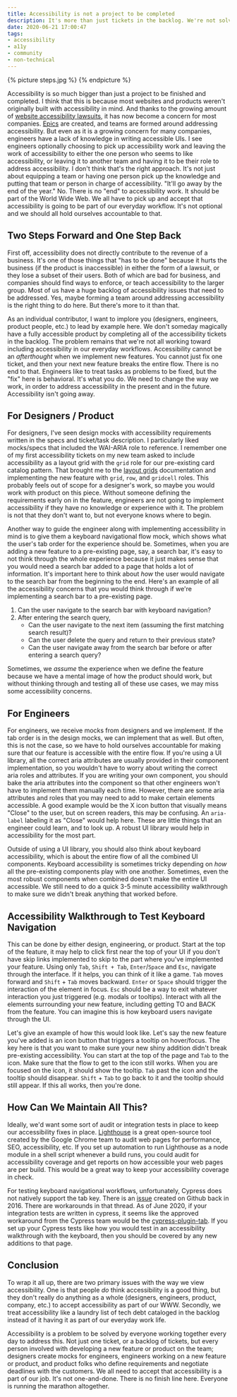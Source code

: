 ```yaml
---
title: Accessibility is not a project to be completed
description: It's more than just tickets in the backlog. We're not solving for accessibility if we treat it like a project. We're mitigating our responsibilities as engineers.
date: 2020-06-21 17:00:47
tags:
- accessibility
- a11y
- community
- non-technical
---
```


{% picture steps.jpg %}
{% endpicture %}

Accessibility is so much bigger than just a project to be finished and completed. I think that this is because most websites and products weren't originally built with accessibility in mind. And thanks to the growing amount of [website accessibility lawsuits](https://www.essentialaccessibility.com/blog/web-accessibility-lawsuits/), it has now become a concern for most companies. [Epics](https://www.atlassian.com/agile/project-management/epics#:~:text=An%20epic%20is%20a%20large%20body%20of%20work%20that%20can,over%20a%20set%20of%20sprints.) are created, and teams are formed around addressing accessibility. But even as it is a growing concern for many companies, engineers have a lack of knowledge in writing accessible UIs. I see engineers optionally choosing to pick up accessibility work and leaving the work of accessibility to either the one person who seems to like accessibility, or leaving it to another team and having it to be their role to address accessibility. I don't think that's the right approach. It's not just about equipping a team or having one person pick up the knowledge and putting that team or person in charge of accessibility. "It'll go away by the end of the year." No. There is no "end" to accessibility work. It should be part of the World Wide Web. We all have to pick up and accept that accessibility is going to be part of our everyday workflow. It's not optional and we should all hold ourselves accountable to that.

## Two Steps Forward and One Step Back 
First off, accessibility does not directly contribute to the revenue of a business. It's one of those things that "has to be done" because it hurts the business (if the product is inaccessible) in either the form of a lawsuit, or they lose a subset of their users. Both of which are bad for business, and companies should find ways to enforce, or teach accessibility to the larger group. Most of us have a huge backlog of accessibility issues that need to be addressed. Yes, maybe forming a team around addressing accessibility is the right thing to do here. But there's more to it than that.

As an individual contributor, I want to implore you (designers, engineers, product people, etc.) to lead by example here. We don't someday magically have a fully accessible product by completing all of the accessibility tickets in the backlog. The problem remains that we're not all working toward including accessibility in our everyday workflows. Accessibility cannot be an *afterthought* when we implement new features. You cannot just fix one ticket, and then your next new feature breaks the entire flow. There is no end to that. Engineers like to treat tasks as problems to be fixed, but the "fix" here is behavioral. It's what you do. We need to change the way we work, in order to address accessibility in the present and in the future. Accessibility isn't going away.

## For Designers / Product
For designers, I've seen design mocks with accessibility requirements written in the specs and ticket/task description. I particularly liked mocks/specs that included the WAI-ARIA role to reference. I remember one of my first accessibility tickets on my new team asked to include accessibility as a layout grid with the `grid` role for our pre-existing card catalog pattern. That brought me to the [layout grids](https://www.w3.org/TR/wai-aria-practices/examples/grid/LayoutGrids.html) documentation and implementing the new feature with `grid`, `row`, and `gridcell` roles. This probably feels out of scope for a designer's work, so maybe you would work with product on this piece. Without someone defining the requirements early on in the feature, engineers are not going to implement accessibility if they have no knowledge or experience with it. The problem is not that they don't want to, but not everyone knows where to begin.

Another way to guide the engineer along with implementing accessibility in mind is to give them a keyboard navigational flow mock, which shows what the user's tab order for the experience should be. Sometimes, when you are adding a new feature to a pre-existing page, say, a search bar, it's easy to not think through the whole experience because it just makes sense that you would need a search bar added to a page that holds a lot of information. It's important here to think about _how_ the user would navigate to the search bar from the beginning to the end. Here's an example of all the accessibility concerns that you would think through if we're implementing a search bar to a pre-existing page.

1. Can the user navigate to the search bar with keyboard navigation?
2. After entering the search query, 
   - Can the user navigate to the next item (assuming the first matching search result)?
   - Can the user delete the query and return to their previous state?
   - Can the user navigate away from the search bar before or after entering a search query?

Sometimes, we *assume* the experience when we define the feature because we have a mental image of how the product should work, but without thinking through and testing all of these use cases, we may miss some accessibility concerns.

## For Engineers
For engineers, we receive mocks from designers and we implement. If the tab order is in the design mocks, we can implement that as well. But often, this is not the case, so we have to hold ourselves accountable for making sure that our feature is accessible with the entire flow. If you're using a UI library, all the correct aria attributes are usually provided in their component implementation, so you wouldn't have to worry about writing the correct aria roles and attributes. If you are writing your own component, you should bake the aria attributes into the component so that other engineers won't have to implement them manually each time. However, there are some aria attributes and roles that you may need to add to make certain elements accessible. A good example would be the X icon button that visually means "Close" to the user, but on screen readers, this may be confusing. An `aria-label` labeling it as "Close" would help here. These are little things that an engineer could learn, and to look up. A robust UI library would help in accessibility for the most part.

Outside of using a UI library, you should also think about keyboard accessibility, which is about the entire flow of all the combined UI components. Keyboard accessibility is sometimes tricky depending on _how_ all the pre-existing components play with one another. Sometimes, even the most robust components when combined doesn't make the entire UI accessible. We still need to do a quick 3-5 minute accessibility walkthrough to make sure we didn't break anything that worked before.

## Accessibility Walkthrough to Test Keyboard Navigation
This can be done by either design, engineering, or product. Start at the top of the feature, it may help to click first near the top of your UI if you don't have skip links implemented to skip to the part where you've implemented your feature. Using only `Tab`, `Shift + Tab`, `Enter`/`Space` and `Esc`, navigate through the interface. If it helps, you can think of it like a game. `Tab` moves forward and `Shift` + `Tab` moves backward. `Enter` or `Space` should trigger the interaction of the element in focus. `Esc` should be a way to exit whatever interaction you just triggered (e.g. modals or tooltips). Interact with all the elements surrounding your new feature, including getting TO and BACK from the feature. You can imagine this is how keyboard users navigate through the UI.

Let's give an example of how this would look like. Let's say the new feature you've added is an icon button that triggers a tooltip on hover/focus. The key here is that you want to make sure your new shiny addition didn't break pre-existing accessibility. You can start at the top of the page and `Tab` to the icon. Make sure that the flow to get to the icon still works. When you are focused on the icon, it should show the tooltip. `Tab` past the icon and the tooltip should disappear. `Shift` + `Tab` to go back to it and the tooltip should still appear. If this all works, then you're done.

## How Can We Maintain All This?
Ideally, we'd want some sort of audit or integration tests in place to keep our accessibility fixes in place. [Lighthouse](https://github.com/GoogleChrome/lighthouse) is a great open-source tool created by the Google Chrome team to audit web pages for performance, SEO, accessibility, etc. If you set up automation to run Lighthouse as a node module in a shell script whenever a build runs, you could audit for accessibility coverage and get reports on how accessible your web pages are per build. This would be a great way to keep your accessibility coverage in check.

For testing keyboard navigational workflows, unfortunately, Cypress does not natively support the tab key. There is an [issue](https://github.com/cypress-io/cypress/issues/299) created on Github back in 2016. There are workarounds in that thread. As of June 2020, if your integration tests are written in cypress, it seems like the approved workaround from the Cypress team would be the [cypress-plugin-tab](https://github.com/Bkucera/cypress-plugin-tab). If you set up your Cypress tests like how you would test in an accessibility walkthrough with the keyboard, then you should be covered by any new additions to that page.

## Conclusion
To wrap it all up, there are two primary issues with the way we view accessibility. One is that people _do_ think accessibility is a good thing, but they don't really do anything as a whole (designers, engineers, product, company, etc.) to accept accessibility as part of our WWW. Secondly, we treat accessibility like a laundry list of tech debt cataloged in the backlog instead of it having it as part of our everyday work life.

Accessibility is a problem to be solved by everyone working together every day to address this. Not just one ticket, or a backlog of tickets, but every person involved with developing a new feature or product on the team; designers create mocks for engineers, engineers working on a new feature or product, and product folks who define requirements and negotiate deadlines with the customers. We all need to accept that accessibility is a part of our job. It's not one-and-done. There is no finish line here. Everyone is running the marathon altogether.